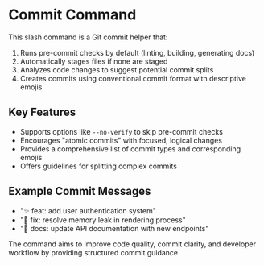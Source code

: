 # Commit Command

This slash command is a Git commit helper that:

1. Runs pre-commit checks by default (linting, building, generating docs)
2. Automatically stages files if none are staged
3. Analyzes code changes to suggest potential commit splits
4. Creates commits using conventional commit format with descriptive emojis

## Key Features

- Supports options like `--no-verify` to skip pre-commit checks
- Encourages "atomic commits" with focused, logical changes
- Provides a comprehensive list of commit types and corresponding emojis
- Offers guidelines for splitting complex commits

## Example Commit Messages

- "✨ feat: add user authentication system"
- "🐛 fix: resolve memory leak in rendering process"
- "📝 docs: update API documentation with new endpoints"

The command aims to improve code quality, commit clarity, and developer workflow by providing structured commit guidance.
